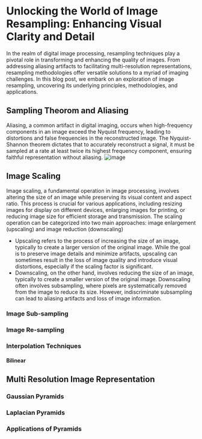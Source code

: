 # Unlocking the World of Image Resampling: Enhancing Visual Clarity and Detail
In the realm of digital image processing, resampling techniques play a pivotal role in transforming and enhancing the quality of images. From addressing aliasing artifacts to facilitating multi-resolution representations, resampling methodologies offer versatile solutions to a myriad of imaging challenges. In this blog post, we embark on an exploration of image resampling, uncovering its underlying principles, methodologies, and applications.

## Sampling Theorom and Aliasing
Aliasing, a common artifact in digital imaging, occurs when high-frequency components in an image exceed the Nyquist frequency, leading to distortions and false frequencies in the reconstructed image. The Nyquist-Shannon theorem dictates that to accurately reconstruct a signal, it must be sampled at a rate at least twice its highest frequency component, ensuring faithful representation without aliasing.
![image](https://github.com/AravindSuresh97/AravindSuresh97.github.io/assets/138949012/dc957045-6fc3-4793-b0eb-2931962d0fd9)

## Image Scaling
Image scaling, a fundamental operation in image processing, involves altering the size of an image while preserving its visual content and aspect ratio. This process is crucial for various applications, including resizing images for display on different devices, enlarging images for printing, or reducing image size for efficient storage and transmission. The scaling operation can be categorized into two main approaches: image enlargement (upscaling) and image reduction (downscaling)
- Upscaling refers to the process of increasing the size of an image, typically to create a larger version of the original image. While the goal is to preserve image details and minimize artifacts, upscaling can sometimes result in the loss of image quality and introduce visual distortions, especially if the scaling factor is significant.
- Downscaling, on the other hand, involves reducing the size of an image, typically to create a smaller version of the original image. Downscaling often involves subsampling, where pixels are systematically removed from the image to reduce its size. However, indiscriminate subsampling can lead to aliasing artifacts and loss of image information. 
### Image Sub-sampling
### Image Re-sampling
### Interpolation Techniques
#### Bilinear 
## Multi Resolution Image Representation
### Gaussian Pyramids
### Laplacian Pyramids
### Applications of Pyramids


